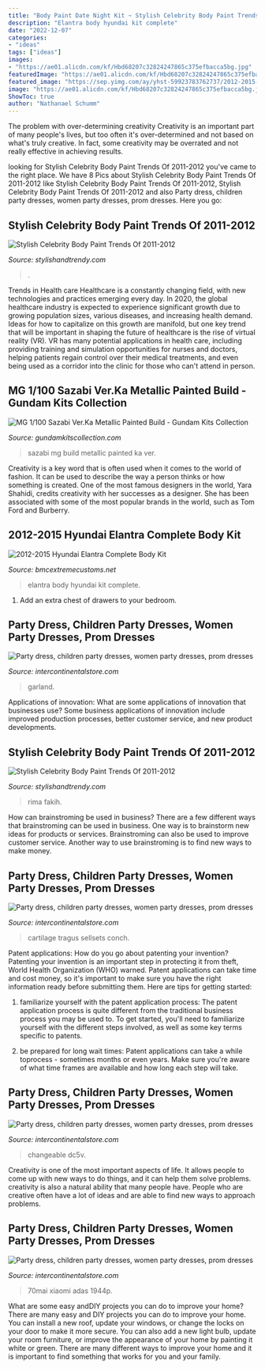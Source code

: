 ```yaml
---
title: "Body Paint Date Night Kit ~ Stylish Celebrity Body Paint Trends Of 2011-2012"
description: "Elantra body hyundai kit complete"
date: "2022-12-07"
categories:
- "ideas"
tags: ["ideas"]
images:
- "https://ae01.alicdn.com/kf/Hbd68207c32824247865c375efbacca5bg.jpg"
featuredImage: "https://ae01.alicdn.com/kf/Hbd68207c32824247865c375efbacca5bg.jpg"
featured_image: "https://sep.yimg.com/ay/yhst-59923783762737/2012-2015-hyundai-elantra-complete-body-kit-12.jpg"
image: "https://ae01.alicdn.com/kf/Hbd68207c32824247865c375efbacca5bg.jpg"
ShowToc: true
author: "Nathanael Schumm"
---
```



The problem with over-determining creativity
Creativity is an important part of many people's lives, but too often it's over-determined and not based on what's truly creative. In fact, some creativity may be overrated and not really effective in achieving results.

	

		
looking for Stylish Celebrity Body Paint Trends Of 2011-2012 you've came to the right place. We have 8 Pics about Stylish Celebrity Body Paint Trends Of 2011-2012 like Stylish Celebrity Body Paint Trends Of 2011-2012, Stylish Celebrity Body Paint Trends Of 2011-2012 and also Party dress, children party dresses, women party dresses, prom dresses. Here you go:
		
    
## Stylish Celebrity Body Paint Trends Of 2011-2012

<img loading=lazy src="http://www.stylishandtrendy.com/wp-content/uploads/2012/02/Dallas-Fan-Body-Paint1.jpg" onerror="this.onerror=null;this.src='https://tse2.mm.bing.net/th?id=OIP.2ZsSrmkNZq8D_YqzBTaGzQHaNc&amp;pid=15.1';" alt="Stylish Celebrity Body Paint Trends Of 2011-2012">

_Source: stylishandtrendy.com_

>. 

	

Trends in Health care
Healthcare is a constantly changing field, with new technologies and practices emerging every day.  In 2020, the global healthcare industry is expected to experience significant growth due to growing population sizes, various diseases, and increasing health demand. Ideas for how to capitalize on this growth are manifold, but one key trend that will be important in shaping the future of healthcare is the rise of virtual reality (VR). VR has many potential applications in health care, including providing training and simulation opportunities for nurses and doctors, helping patients regain control over their medical treatments, and even being used as a corridor into the clinic for those who can't attend in person.

    
## MG 1/100 Sazabi Ver.Ka Metallic Painted Build - Gundam Kits Collection

<img loading=lazy src="https://1.bp.blogspot.com/-HDrQzau9Vg4/U1xL7OfYvZI/AAAAAAAC4-Y/aRO9RmFveLI/s1600/jM3orxceUJq.jpg" onerror="this.onerror=null;this.src='https://tse2.mm.bing.net/th?id=OIP.w0HuoS_y3zXdt7QMlZn9AQHaLH&amp;pid=15.1';" alt="MG 1/100 Sazabi Ver.Ka Metallic Painted Build - Gundam Kits Collection">

_Source: gundamkitscollection.com_

>sazabi mg build metallic painted ka ver. 

	

Creativity is a key word that is often used when it comes to the world of fashion. It can be used to describe the way a person thinks or how something is created. One of the most famous designers in the world, Yara Shahidi, credits creativity with her successes as a designer. She has been associated with some of the most popular brands in the world, such as Tom Ford and Burberry.

    
## 2012-2015 Hyundai Elantra Complete Body Kit

<img loading=lazy src="https://sep.yimg.com/ay/yhst-59923783762737/2012-2015-hyundai-elantra-complete-body-kit-12.jpg" onerror="this.onerror=null;this.src='https://tse1.mm.bing.net/th?id=OIP.u5Hd-avbdTZCr9a-KpTGqQHaDt&amp;pid=15.1';" alt="2012-2015 Hyundai Elantra Complete Body Kit">

_Source: bmcextremecustoms.net_

>elantra body hyundai kit complete. 

	

1. Add an extra chest of drawers to your bedroom.

    
## Party Dress, Children Party Dresses, Women Party Dresses, Prom Dresses

<img loading=lazy src="https://ae01.alicdn.com/kf/HTB149XwavvsK1RjSspdq6AZepXa7.jpg" onerror="this.onerror=null;this.src='https://tse3.mm.bing.net/th?id=OIP.okGnqHuU77iWKmmLaSH_RAHaHa&amp;pid=15.1';" alt="Party dress, children party dresses, women party dresses, prom dresses">

_Source: intercontinentalstore.com_

>garland. 

	

Applications of innovation: What are some applications of innovation that businesses use?
Some business applications of innovation include improved production processes, better customer service, and new product developments.

    
## Stylish Celebrity Body Paint Trends Of 2011-2012

<img loading=lazy src="http://www.stylishandtrendy.com/wp-content/uploads/2012/02/Celebrity_rima_fakih_body_paint1.jpg" onerror="this.onerror=null;this.src='https://tse3.mm.bing.net/th?id=OIP.LfBv7qLCD4EVq9zjCva6ywHaKD&amp;pid=15.1';" alt="Stylish Celebrity Body Paint Trends Of 2011-2012">

_Source: stylishandtrendy.com_

>rima fakih. 

	

How can brainstroming be used in business?
There are a few different ways that brainstroming can be used in business. One way is to brainstorm new ideas for products or services. Brainstroming can also be used to improve customer service. Another way to use brainstroming is to find new ways to make money.

    
## Party Dress, Children Party Dresses, Women Party Dresses, Prom Dresses

<img loading=lazy src="https://ae01.alicdn.com/kf/HTB1b0aoNpzqK1RjSZFCq6zbxVXa9.jpg" onerror="this.onerror=null;this.src='https://tse1.mm.bing.net/th?id=OIP.IdIIjE7BFbULmGwRcUOWvwHaHa&amp;pid=15.1';" alt="Party dress, children party dresses, women party dresses, prom dresses">

_Source: intercontinentalstore.com_

>cartilage tragus sellsets conch. 

	

Patent applications: How do you go about patenting your invention?
Patenting your invention is an important step in protecting it from theft, World Health Organization (WHO) warned. Patent applications can take time and cost money, so it's important to make sure you have the right information ready before submitting them. Here are tips for getting started:
1. familiarize yourself with the patent application process: The patent application process is quite different from the traditional business process you may be used to. To get started, you'll need to familiarize yourself with the different steps involved, as well as some key terms specific to patents.



2. be prepared for long wait times: Patent applications can take a while toprocess - sometimes months or even years. Make sure you're aware of what time frames are available and how long each step will take.



    
## Party Dress, Children Party Dresses, Women Party Dresses, Prom Dresses

<img loading=lazy src="https://ae01.alicdn.com/kf/Hbd68207c32824247865c375efbacca5bg.jpg" onerror="this.onerror=null;this.src='https://tse2.mm.bing.net/th?id=OIP.ZMiNR8Vjgve-epYhUO9AzQHaII&amp;pid=15.1';" alt="Party dress, children party dresses, women party dresses, prom dresses">

_Source: intercontinentalstore.com_

>changeable dc5v. 

	

Creativity is one of the most important aspects of life. It allows people to come up with new ways to do things, and it can help them solve problems. creativity is also a natural ability that many people have. People who are creative often have a lot of ideas and are able to find new ways to approach problems.

    
## Party Dress, Children Party Dresses, Women Party Dresses, Prom Dresses

<img loading=lazy src="https://ae01.alicdn.com/kf/HTB1rK1uXs_vK1RkSmRyq6xwupXac.jpg" onerror="this.onerror=null;this.src='https://tse4.mm.bing.net/th?id=OIP.2UF_jDV3307S67QRQ00dxgHaDc&amp;pid=15.1';" alt="Party dress, children party dresses, women party dresses, prom dresses">

_Source: intercontinentalstore.com_

>70mai xiaomi adas 1944p. 

	

What are some easy andDIY projects you can do to improve your home?
There are many easy and DIY projects you can do to improve your home. You can install a new roof, update your windows, or change the locks on your door to make it more secure. You can also add a new light bulb, update your room furniture, or improve the appearance of your home by painting it white or green. There are many different ways to improve your home and it is important to find something that works for you and your family.

